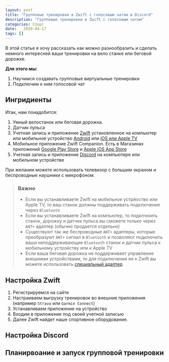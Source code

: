 ```yaml
---
layout: post
title: "Групповые тренировки в Zwift с голосовым чатом в Discord"
description: "Групповые тренировки в Zwift с голосовым чатом"
categories: Спорт
date:   2020-04-17
tags: []
---
```


В этой статье я хочу рассказать как можно разнообразить и сделать немного интересней ваши тренировки на вело станке или беговой дорожке.

**Для этого мы:**

1. Научимся создавать групповые виртуальные тренировки
2. Подключим к ним голосовой чат

## Ингридиенты

Итак, нам понадобится:

1. Умный велостанок или беговая дорожка.
2. Датчик пульса
2. Учетная запись и приложение [Zwift](https://zwift.com/) установленное на компьютер или мобильное устройство [Android](https://play.google.com/store/apps/details?id=com.zwift.zwiftgame) или [iOS или Apple TV](https://apps.apple.com/ru/app/zwift-ride-and-run/id1134655040)
3. Мобильное приложение Zwift Companion. Есть в Магазинах приложений [Google Play Store](https://play.google.com/store/apps/details?id=com.zwift.android.prod) и [Apple iOS App Store](https://itunes.apple.com/us/app/zwift-mobile-link/id934083691?mt=8)
4. Учетная запись и приложение [Discord](https://discordapp.com) на компьютере или мобильном устройстве

При желании можете использовать телевизор с большим экраном и беспроводные наушники с микрофоном.

> ### Важно
> - Если вы устанавливаете Zwift на мобильное устрйоство или Apple TV, то ваш станок должны поддерживать подключение через `Bluetooth`
> - Если вы устанавливаете Zwift на компьютер, то подклчюить станок, дорожку и датчик пульса вы сможете только через `ANT+` адаптер (обычно продается отдельно)
> - Существуют так же беспроводные `ANT+` адаптеры, которые преобразуют `ANT+` сигнал в `Bluetooth` и позволяют подключить ваши неподдерживающие `Bluetooth` станок и датчик пульса к мобильному устройству или к Apple TV
> - Если ваша беговая дорожка не поддерживает управление внешними устройствами, то для подключения ее к Zwift вы можете использовать [специальный адаптер](https://npe-inc.com/runn-smart-treadmill-sensor/)

## Настройка Zwift

1. Регистрируемся на сайте
2. Настраиваем выгрузку тренировок во внешние приложения (например `Strava` или `Garmin Connect`)
2. Устанавливаем приложение на устройство
4. Входим в приложение под своей учетной записью
5. Далее Zwift найдет наше спортивное оборудование.

## Настройка Discord

## Планирвоание и запуск групповой тренировки